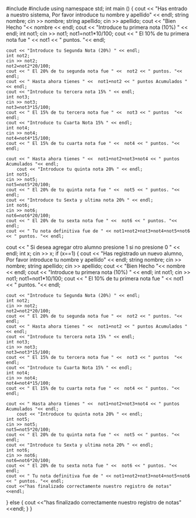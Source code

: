 #include <iostream>
#include <string>
using namespace std;
int main () {
cout << "Has entrado a nuestro sistema, Por favor introduce tu nombre y apellido" << endl;
string nombre;
cin >> nombre;
string apellido;
cin >> apellido;
cout << "Bien Hecho "<< nombre << endl;
	cout << "Introduce tu primera nota (10%) " << endl;
	int not1;
	cin >> not1;
	not1=not1*10/100;
	cout << " El 10% de tu primera nota fue " <<  not1 << " puntos. "<< endl;
	
	cout << "Introduce tu Segunda Nota (20%) " << endl;
	int not2;
	cin >> not2;
	not2=not2*20/100;
	cout << " El 20% de tu segunda nota fue " <<  not2 << " puntos. "<< endl;
	cout << " Hasta ahora tienes " <<  not1+not2 << " puntos Acumulados "<< endl;
	cout << "Introduce tu tercera nota 15% " << endl;
	int not3;
	cin >> not3;
	not3=not3*15/100;
	cout << " El 15% de tu tercera nota fue " <<  not3 << " puntos  "<< endl;
	cout << "Introduce tu Cuarta Nota 15% " << endl;
	int not4;
	cin >> not4;
	not4=not4*15/100;
	cout << " El 15% de tu cuarta nota fue " <<  not4 << " puntos. "<< endl;

	cout << " Hasta ahora tienes " <<  not1+not2+not3+not4 << " puntos Acumulados "<< endl;
		cout << "Introduce tu quinta nota 20% " << endl;
	int not5;
	cin >> not5;
	not5=not5*20/100;
	cout << " El 20% de tu quinta nota fue " <<  not5 << " puntos. "<< endl;
	cout << "Introduce tu Sexta y ultima nota 20% " << endl;
	int not6;
	cin >> not6;
	not6=not6*20/100;
	cout << " El 20% de tu sexta nota fue " <<  not6 << " puntos. "<< endl;
	cout << " Tu nota definitiva fue de " << not1+not2+not3+not4+not5+not6  << " puntos. "<< endl;
	
cout << " Si desea agregar otro alumno presione 1 si no presione 0 " << endl;
int x;
cin >> x;
if (x==1) {
	cout << "Has registrado un nuevo alumno, Por favor introduce tu nombre y apellido" << endl;
string nombre;
cin >> nombre;
string apellido;
cin >> apellido;
cout << "Bien Hecho "<< nombre << endl;
	cout << "Introduce tu primera nota (10%) " << endl;
	int not1;
	cin >> not1;
	not1=not1*10/100;
	cout << " El 10% de tu primera nota fue " <<  not1 << " puntos. "<< endl;
	
	cout << "Introduce tu Segunda Nota (20%) " << endl;
	int not2;
	cin >> not2;
	not2=not2*20/100;
	cout << " El 20% de tu segunda nota fue " <<  not2 << " puntos. "<< endl;
	cout << " Hasta ahora tienes " <<  not1+not2 << " puntos Acumulados "<< endl;
	cout << "Introduce tu tercera nota 15% " << endl;
	int not3;
	cin >> not3;
	not3=not3*15/100;
	cout << " El 15% de tu tercera nota fue " <<  not3 << " puntos  "<< endl;
	cout << "Introduce tu Cuarta Nota 15% " << endl;
	int not4;
	cin >> not4;
	not4=not4*15/100;
	cout << " El 15% de tu cuarta nota fue " <<  not4 << " puntos. "<< endl;

	cout << " Hasta ahora tienes " <<  not1+not2+not3+not4 << " puntos Acumulados "<< endl;
		cout << "Introduce tu quinta nota 20% " << endl;
	int not5;
	cin >> not5;
	not5=not5*20/100;
	cout << " El 20% de tu quinta nota fue " <<  not5 << " puntos. "<< endl;
	cout << "Introduce tu Sexta y ultima nota 20% " << endl;
	int not6;
	cin >> not6;
	not6=not6*20/100;
	cout << " El 20% de tu sexta nota fue " <<  not6 << " puntos. "<< endl;
	cout << " Tu nota definitiva fue de " << not1+not2+not3+not4+not5+not6  << " puntos. "<< endl;
	cout <<"has finalizado correctamente nuestro registro de notas" <<endl;

}
else { 
cout <<"has finalizado correctamente nuestro registro de notas" <<endl;
}
}
